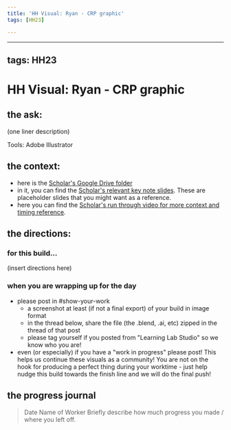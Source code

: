 ```yaml
---
title: 'HH Visual: Ryan - CRP graphic'
tags: [HH23]

---
```


---
tags: HH23
---

# HH Visual: Ryan - CRP graphic
## the ask:
(one liner description)

Tools: Adobe Illustrator



## the context:
* here is the [Scholar's Google Drive folder](https://drive.google.com/drive/folders/1bcwSDwGAlmPZ2MnElvalhrh6b6O2lo6U)
* in it, you can find the [Scholar's relevant key note slides](https://drive.google.com/drive/folders/1ALQE62uqv09r7RBbvy_a4e3oFAU8_d7v). These are placeholder slides that you might want as a reference.
* here you can find the [Scholar's run through video for more context and timing reference](https://drive.google.com/file/d/1ktKuxNfyr3b-zoRkF2Ir-a4_65p5aCJ3/view?usp=sharing).


## the directions:
### for this build...
(insert directions here)

### when you are wrapping up for the day
* please post in #show-your-work
    * a screenshot at least (if not a final export) of your build in image format
    * in the thread below, share the file (the .blend, .ai, etc) zipped in the thread of that post
    * please tag yourself if you posted from "Learning Lab Studio" so we know who you are!
* even (or especially) if you have a "work in progress" please post! This helps us continue these visuals as a community! You are not on the hook for producing a perfect thing during your worktime - just help nudge this build towards the finish line and we will do the final push!


## the progress journal
> Date
> Name of Worker
> Briefly describe how much progress you made / where you left off.